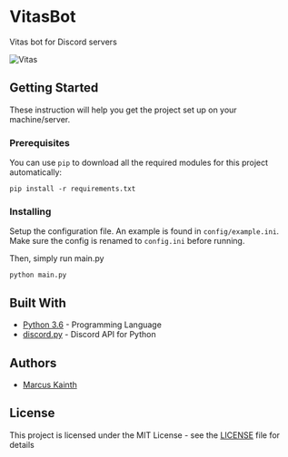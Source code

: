 # VitasBot

Vitas bot for Discord servers

![Vitas](https://i.imgur.com/UiNrLt6.gif)

## Getting Started

These instruction will help you get the project set up on your machine/server.

### Prerequisites

You can use `pip` to download all the required modules for this project automatically:

```
pip install -r requirements.txt
```

### Installing

Setup the configuration file. An example is found in `config/example.ini`. Make sure the config is renamed to `config.ini` before running.

Then, simply run main.py

```
python main.py
```

## Built With

* [Python 3.6](https://www.python.org/) - Programming Language
* [discord.py](https://github.com/Rapptz/discord.py) - Discord API for Python

## Authors

* [Marcus Kainth](https://www.marcuskainth.co.uk)

## License

This project is licensed under the MIT License - see the [LICENSE](/LICENSE) file for details